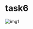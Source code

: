 # task6

![img1](https://user-images.githubusercontent.com/22868605/169946995-1cb1a7c1-162a-4c29-ac84-e39a9badf452.jpg)
